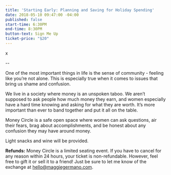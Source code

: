 ```yaml
---
title: 'Starting Early: Planning and Saving for Holiday Spending'
date: 2018-05-10 09:47:00 -04:00
published: false
start-time: 6:30PM
end-time: 8:30PM
button-text: Sign Me Up
ticket-price: "$20"
---
```


x

--

One of the most important things in life is the sense of community - feeling like you’re not alone. This is especially true when it comes to issues that bring us shame and confusion.

We live in a society where money is an unspoken taboo. We aren’t supposed to ask people how much money they earn, and women especially have a hard time knowing and asking for what they are worth. It’s more important than ever to band together and put it all on the table.

Money Circle is a safe open space where women can ask questions, air their fears, brag about accomplishments, and be honest about any confusion they may have around money.

Light snacks and wine will be provided.

**Refunds:** Money Circle is a limited seating event. If you have to cancel for any reason within 24 hours, your ticket is non-refundable. However, feel free to gift it or sell it to a friend! Just be sure to let me know of the exchange at [hello@maggiegermano.com](mailto:hello@maggiegermano.com).